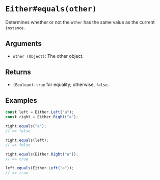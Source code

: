 # `Either#equals(other)`

Determines whether or not the `other` has the same value as the current `instance`.

## Arguments

* `other (Object)`: The other object.

## Returns

* `(Boolean)`: `true` for equality; otherwise, `false`.

## Examples

```javascript
const left = Either.Left("a");
const right = Either.Right("a");

right.equals("a");
// => false

right.equals(left);
// => false

right.equals(Either.Right("a"));
// => true

left.equals(Either.Left("a"));
// => true
```
